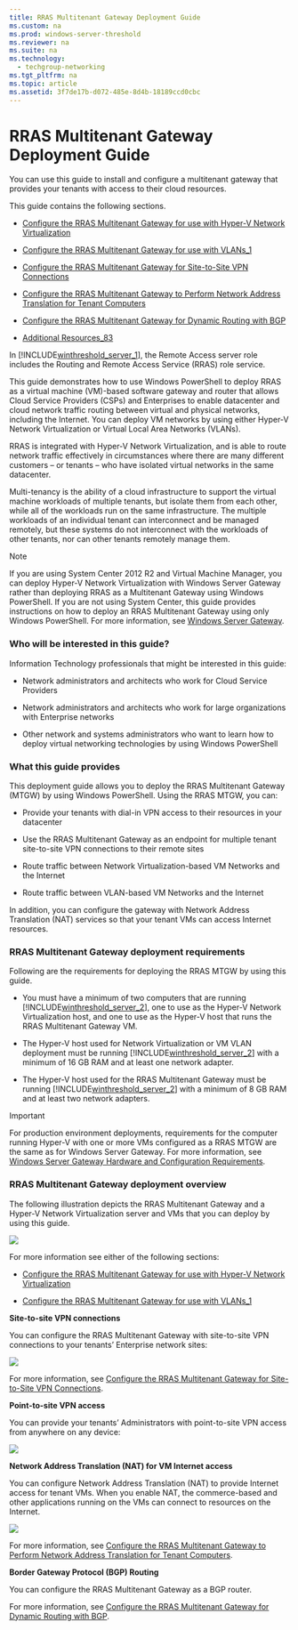 ```yaml
---
title: RRAS Multitenant Gateway Deployment Guide
ms.custom: na
ms.prod: windows-server-threshold
ms.reviewer: na
ms.suite: na
ms.technology: 
  - techgroup-networking
ms.tgt_pltfrm: na
ms.topic: article
ms.assetid: 3f7de17b-d072-485e-8d4b-18189ccd0cbc
---
```

# RRAS Multitenant Gateway Deployment Guide
You can use this guide to install and configure a multitenant gateway that provides your tenants with access to their cloud resources.  
  
This guide contains the following sections.  
  
-   [Configure the RRAS Multitenant Gateway for use with Hyper-V Network Virtualization](../Topic/Configure-the-RRAS-Multitenant-Gateway-for-use-with-Hyper-V-Network-Virtualization.md)  
  
-   [Configure the RRAS Multitenant Gateway for use with VLANs_1](../Topic/Configure-the-RRAS-Multitenant-Gateway-for-use-with-VLANs_1.md)  
  
-   [Configure the RRAS Multitenant Gateway for Site-to-Site VPN Connections](../Topic/Configure-the-RRAS-Multitenant-Gateway-for-Site-to-Site-VPN-Connections.md)  
  
-   [Configure the RRAS Multitenant Gateway to Perform Network Address Translation for Tenant Computers](../Topic/Configure-the-RRAS-Multitenant-Gateway-to-Perform-Network-Address-Translation-for-Tenant-Computers.md)  
  
-   [Configure the RRAS Multitenant Gateway for Dynamic Routing with BGP](../Topic/Configure-the-RRAS-Multitenant-Gateway-for-Dynamic-Routing-with-BGP.md)  
  
-   [Additional Resources_83](../Topic/Additional-Resources_83.md)  
  
In [!INCLUDE[winthreshold_server_1](../Token/winthreshold_server_1_md.md)], the Remote Access server role includes the Routing and Remote Access Service \(RRAS\) role service.  
  
This guide demonstrates how to use Windows PowerShell to deploy RRAS as a virtual machine \(VM\)\-based software gateway and router that allows Cloud Service Providers \(CSPs\) and Enterprises to enable datacenter and cloud network traffic routing between virtual and physical networks, including the Internet. You can deploy VM networks by using either Hyper\-V Network Virtualization or Virtual Local Area Networks \(VLANs\).  
  
RRAS is integrated with Hyper\-V Network Virtualization, and is able to route network traffic effectively in circumstances where there are many different customers – or tenants – who have isolated virtual networks in the same datacenter.  
  
Multi\-tenancy is the ability of a cloud infrastructure to support the virtual machine workloads of multiple tenants, but isolate them from each other, while all of the workloads run on the same infrastructure. The multiple workloads of an individual tenant can interconnect and be managed remotely, but these systems do not interconnect with the workloads of other tenants, nor can other tenants remotely manage them.  
  
> [!NOTE]  
> If you are using System Center 2012 R2 and Virtual Machine Manager, you can deploy Hyper\-V Network Virtualization with Windows Server Gateway rather than deploying RRAS as a Multitenant Gateway using Windows PowerShell. If you are not using System Center, this guide provides instructions on how to deploy an RRAS Multitenant Gateway using only Windows PowerShell. For more information, see [Windows Server Gateway](http://technet.microsoft.com/library/dn313101.aspx).  
  
### Who will be interested in this guide?  
Information Technology professionals that might be interested in this guide:  
  
-   Network administrators and architects who work for Cloud Service Providers  
  
-   Network administrators and architects who work for large organizations with Enterprise networks  
  
-   Other network and systems administrators who want to learn how to deploy virtual networking technologies by using Windows PowerShell  
  
### What this guide provides  
This deployment guide allows you to deploy the RRAS Multitenant Gateway \(MTGW\) by using Windows PowerShell. Using the RRAS MTGW, you can:  
  
-   Provide your tenants with dial\-in VPN access to their resources in your datacenter  
  
-   Use the RRAS Multitenant Gateway as an endpoint for multiple tenant site\-to\-site VPN connections to their remote sites  
  
-   Route traffic between Network Virtualization\-based VM Networks and the Internet  
  
-   Route traffic between VLAN\-based VM Networks and the Internet  
  
In addition, you can configure the gateway with Network Address Translation \(NAT\) services so that your tenant VMs can access Internet resources.  
  
### RRAS Multitenant Gateway deployment requirements  
Following are the requirements for deploying the RRAS MTGW by using this guide.  
  
-   You must have a minimum of two computers that are running [!INCLUDE[winthreshold_server_2](../Token/winthreshold_server_2_md.md)], one to use as the Hyper\-V Network Virtualization host, and one to use as the Hyper\-V host that runs the RRAS Multitenant Gateway VM.  
  
-   The Hyper\-V host used for Network Virtualization or VM VLAN deployment must be running [!INCLUDE[winthreshold_server_2](../Token/winthreshold_server_2_md.md)] with a minimum of 16 GB RAM and at least one network adapter.  
  
-   The Hyper\-V host used for the RRAS Multitenant Gateway must be running [!INCLUDE[winthreshold_server_2](../Token/winthreshold_server_2_md.md)] with a minimum of 8 GB RAM and at least two network adapters.  
  
> [!IMPORTANT]  
> For production environment deployments, requirements for the computer running Hyper\-V with one or more VMs configured as a RRAS MTGW are the same as for Windows Server Gateway. For more information, see [Windows Server Gateway Hardware and Configuration Requirements](http://technet.microsoft.com/library/dn423897.aspx).  
  
### <a name="bkmk_overview"></a>RRAS Multitenant Gateway deployment overview  
The following illustration depicts the RRAS Multitenant Gateway and a Hyper\-V Network Virtualization server and VMs that you can deploy by using this guide.  
  
![](../Image/rras_gateway_overview.jpg)  
  
For more information see either of the following sections:  
  
-   [Configure the RRAS Multitenant Gateway for use with Hyper-V Network Virtualization](../Topic/Configure-the-RRAS-Multitenant-Gateway-for-use-with-Hyper-V-Network-Virtualization.md)  
  
-   [Configure the RRAS Multitenant Gateway for use with VLANs_1](../Topic/Configure-the-RRAS-Multitenant-Gateway-for-use-with-VLANs_1.md)  
  
**Site\-to\-site VPN connections**  
  
You can configure the RRAS Multitenant Gateway with site\-to\-site VPN connections to your tenants’ Enterprise network sites:  
  
![](../Image/rras_csp_multitenant1.jpg)  
  
For more information, see [Configure the RRAS Multitenant Gateway for Site-to-Site VPN Connections](../Topic/Configure-the-RRAS-Multitenant-Gateway-for-Site-to-Site-VPN-Connections.md).  
  
**Point\-to\-site VPN access**  
  
You can provide your tenants’ Administrators with point\-to\-site VPN access from anywhere on any device:  
  
![](../Image/rras_vpn.jpg)  
  
**Network Address Translation \(NAT\) for VM Internet access**  
  
You can configure Network Address Translation \(NAT\) to provide Internet access for tenant VMs. When you enable NAT, the commerce\-based and other applications running on the VMs can connect to resources on the Internet.  
  
![](../Image/rras_nat.jpg)  
  
For more information, see [Configure the RRAS Multitenant Gateway to Perform Network Address Translation for Tenant Computers](../Topic/Configure-the-RRAS-Multitenant-Gateway-to-Perform-Network-Address-Translation-for-Tenant-Computers.md).  
  
**Border Gateway Protocol \(BGP\) Routing**  
  
You can configure the RRAS Multitenant Gateway as a BGP router.  
  
For more information, see [Configure the RRAS Multitenant Gateway for Dynamic Routing with BGP](../Topic/Configure-the-RRAS-Multitenant-Gateway-for-Dynamic-Routing-with-BGP.md).  
  
